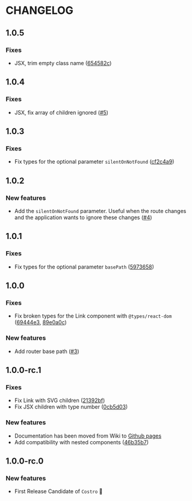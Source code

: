 # CHANGELOG

## 1.0.5

### Fixes

- JSX, trim empty class name ([654582c](https://github.com/costrojs/costro/commit/654582c9710de8746cacd4547086ecee48dc4f2f))

## 1.0.4

### Fixes

- JSX, fix array of children ignored ([#5](https://github.com/costrojs/costro/pull/5))

## 1.0.3

### Fixes

- Fix types for the optional parameter `silentOnNotFound` ([cf2c4a9](https://github.com/costrojs/costro/commit/cf2c4a9fa670aa80f8ae11dc9e6b73736072c6bf))

## 1.0.2

### New features

- Add the `silentOnNotFound` parameter. Useful when the route changes and the application wants to ignore these changes ([#4](https://github.com/costrojs/costro/pull/4))

## 1.0.1

### Fixes

- Fix types for the optional parameter `basePath` ([5973658](https://github.com/costrojs/costro/commit/59736586c5561b4da7331ff3f71856fe5119433b))

## 1.0.0

### Fixes

- Fix broken types for the Link component with `@types/react-dom` ([69444e3](https://github.com/costrojs/costro/commit/69444e33905ccf6897ce3f264eb39b28db892eef), [89e0a0c](https://github.com/costrojs/costro/commit/89e0a0c9305b3ecf82ff7802da931a29322f4e79))

### New features

- Add router base path ([#3](https://github.com/costrojs/costro/pull/3))

## 1.0.0-rc.1

### Fixes

- Fix Link with SVG children ([21392bf](https://github.com/costrojs/costro/commit/21392bffe1eae2e1c6af60ca3a72f7d02b1be55c))
- Fix JSX children with type number ([0cb5d03](https://github.com/costrojs/costro/commit/0cb5d03bb8deeaf585bbab26c0760d733e383929))

### New features

- Documentation has been moved from Wiki to [Github pages](https://costro.js.org)
- Add compatibility with nested components ([46b35b7](https://github.com/costrojs/costro/commit/46b35b781b9761077ea8f0be789077f4c7ff46ce))

## 1.0.0-rc.0

### New features

- First Release Candidate of `Costro` 🚀
